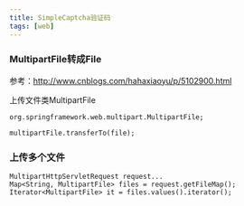 ```yaml
---
title: SimpleCaptcha验证码
tags: [web]
---
```


### MultipartFile转成File

参考：http://www.cnblogs.com/hahaxiaoyu/p/5102900.html

上传文件类MultipartFile

```
org.springframework.web.multipart.MultipartFile;

multipartFile.transferTo(file);
```


### 上传多个文件

```
MultipartHttpServletRequest request...
Map<String, MultipartFile> files = request.getFileMap();
Iterator<MultipartFile> it = files.values().iterator();

```